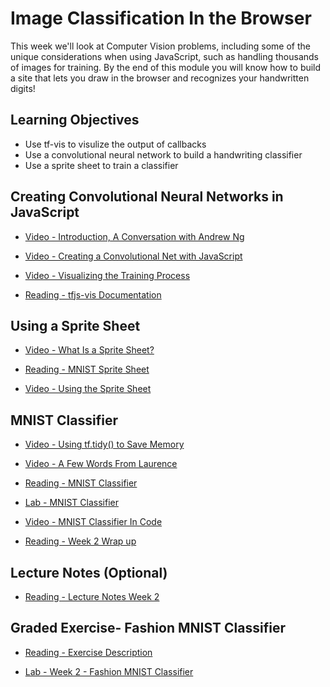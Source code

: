 # Image Classification In the Browser

This week we'll look at Computer Vision problems, including some of the unique considerations when using JavaScript, such as handling thousands of images for training. By the end of this module you will know how to build a site that lets you draw in the browser and recognizes your handwritten digits!

## Learning Objectives

- Use tf-vis to visulize the output of callbacks
- Use a convolutional neural network to build a handwriting classifier
- Use a sprite sheet to train a classifier

## Creating Convolutional Neural Networks in JavaScript

- [Video - Introduction, A Conversation with Andrew Ng](https://www.coursera.org/learn/browser-based-models-tensorflow/lecture/uAlGV/introduction-a-conversation-with-andrew-ng)

- [Video - Creating a Convolutional Net with JavaScript](https://www.coursera.org/learn/browser-based-models-tensorflow/lecture/cabbH/creating-a-convolutional-net-with-javascript)

- [Video - Visualizing the Training Process](https://www.coursera.org/learn/browser-based-models-tensorflow/lecture/LnJfp/visualizing-the-training-process)

- [Reading - tfjs-vis Documentation](https://github.com/tensorflow/tfjs/tree/master/tfjs-vis)

## Using a Sprite Sheet

- [Video - What Is a Sprite Sheet?](https://www.coursera.org/learn/browser-based-models-tensorflow/lecture/vvwyJ/what-is-a-sprite-sheet)

- [Reading - MNIST Sprite Sheet](https://github.com/https-deeplearning-ai/tensorflow-2-public/blob/main/C1_Browser-based-TF-JS/Misc/mnist_images.png)

- [Video - Using the Sprite Sheet](https://www.coursera.org/learn/browser-based-models-tensorflow/lecture/p3TOe/using-the-sprite-sheet)

## MNIST Classifier

- [Video - Using tf.tidy() to Save Memory](https://www.coursera.org/learn/browser-based-models-tensorflow/lecture/W9iC9/using-tf-tidy-to-save-memory)

- [Video - A Few Words From Laurence](https://www.coursera.org/learn/browser-based-models-tensorflow/lecture/eGVh6/a-few-words-from-laurence)

- [Reading - MNIST Classifier](https://www.coursera.org/learn/browser-based-models-tensorflow/supplement/skTHd/mnist-classifier)

- [Lab - MNIST Classifier](./Labs/C1_W2_Lab_1_mnist.html)

- [Video - MNIST Classifier In Code](https://www.coursera.org/learn/browser-based-models-tensorflow/lecture/rDLYN/mnist-classifier-in-code)

- [Reading - Week 2 Wrap up](https://www.coursera.org/learn/browser-based-models-tensorflow/supplement/XDKTR/week-2-wrap-up)

## Lecture Notes (Optional)

- [Reading - Lecture Notes Week 2](./Readings/C1_W2.pdf)

## Graded Exercise- Fashion MNIST Classifier

- [Reading - Exercise Description](https://www.coursera.org/learn/browser-based-models-tensorflow/supplement/Oecpd/exercise-description)

- [Lab - Week 2 - Fashion MNIST Classifier](./Labs/C1_W2_Assignment.js)